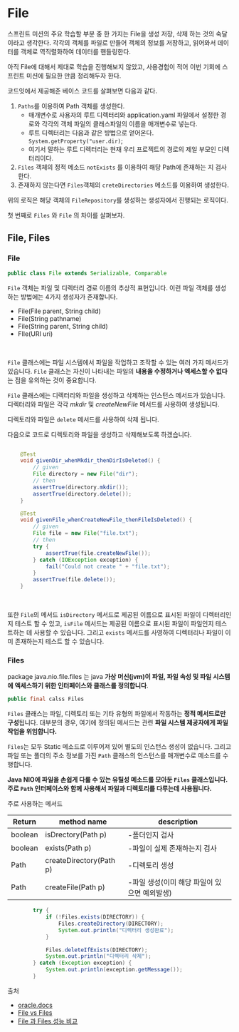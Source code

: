 # File
스프린트 미션의 주요 학습할 부분 중 한 가지는 File을 생성 저장, 삭제 하는 것의 숙달이라고 생각한다.
각각의 객체를 파일로 만들어 객체의 정보를 저장하고, 읽어와서 데이터를 객체로 역직렬화하여 데이터를 핸들링한다.

아직 File에 대해서 제대로 학습을 진행해보지 않았고, 사용경험이 적어 이번 기회에 스프린트 미션에 필요한 만큼 정리해두자 한다.

코드잇에서 제공해준 베이스 코드를 살펴보면 다음과 같다.

1. `Paths`를 이용하여 Path 객체를 생성한다.
    - 매개변수로 사용자의 루트 디렉터리와 application.yaml 파일에서 설정한 경로와 각각의 객체 파일의 클래스파일의 이름을 매개변수로 넣는다.
    - 루트 디렉터리는 다음과 같은 방법으로 얻어온다. `System.getProperty("user.dir)`;
    - 여기서 말하는 루트 디렉터리는 현재 우리 프로젝트의 경로의 제일 부모인 디렉터리이다.
2. `Files` 객체의 정적 메소드 `notExists` 를 이용하여 해당 Path에 존재하는 지 검사한다.
3. 존재하지 않는다면 `Files`객체의 `creteDirectories` 메소드를 이용하여 생성한다.

위의 로직은 해당 객체의 `FileRepository`를 생성하는 생성자에서 진행되는 로직이다.

첫 번째로 `Files` 와 `File` 의 차이를 살펴보자.

## File, Files

### File
```java
public class File extends Serializable, Comparable
```
`File` 객체는 파일 및 디렉터리 경로 이름의 추상적 표현입니다. 이런 파일 객체를 생성하는 방법에는 4가지 생성자가 존재합니다.
- File(File parent, String child)
- File(String pathname)
- File(String parent, String child)
- FIle(URI uri)


<br/>

`File` 클래스에는 파일 시스템에서 파일을 작업하고 조작할 수 있는 여러 가지 메서드가 있습니다. 
`File` 클래스는 자신이 나타내는 파일의 **내용을 수정하거나 엑세스할 수 없다**는 점을 유의하는 것이 중요합니다.

`File` 클래스에는 디렉터리와 파일을 생성하고 삭제하는 인스턴스 메서드가 있습니다. 디렉터리와 파일은 각각
_mkdir_ 및 _createNewFile_ 메서드를 사용하여 생성됩니다.

디렉토리와 파일은 `delete` 메서드를 사용하여 삭제 됩니다.


다음으로 코드로 디렉토리와 파일을 생성하고 삭제해보도록 하겠습니다.
```java

    @Test
    void givenDir_whenMkdir_thenDirIsDeleted() {
        // given
        File directory = new File("dir");
        // then
        assertTrue(directory.mkdir());
        assertTrue(directory.delete());
    }

    @Test
    void givenFile_whenCreateNewFile_thenFileIsDeleted() {
        // given
        File file = new File("file.txt");
        // then
        try {
            assertTrue(file.createNewFile());
        } catch (IOException exception) {
            fail("Could not create " + "file.txt");
        }
        assertTrue(file.delete());
    }
```

<br/>

또한 `File`의 메서드 `isDirectory` 메서드로 제공된 이름으로 표시된 파일이 디렉터리인지 테스트 할 수 있고,
`isFile` 메서드는 제공된 이름으로 표시된 파일이 파일인지 테스트하는 데 사용할 수 있습니다. 그리고 `exists` 메서드를 사영하여
디렉터리나 파일이 이미 존재하는지 테스트 할 수 있습니다.

### Files
package java.nio.file.files 는 java **가상 머신(jvm)이 파일, 파일 속성 및 파일 시스템에 엑세스하기 위한 인터페이스와 클래스를
정의합니다**. 
```java
public final calss Files
```
`Files` 클래스는 파일, 디렉토리 또는 기타 유형의 파일에서 작동하는 **정적 메서드로만 구성**됩니다. 
대부분의 경우, 여기에 정의된 메서드는 관련 **파일 시스템 제공자에게 파일 작업을 위임합니다.**

`Files`는 모두 Static 메소드로 이루어져 있어 별도의 인스턴스 생성이 없습니다. 그리고 파일 또는 폴더의 주소 정보를 가진
`Path` 클래스의 인스턴스를 매개변수로 메소드를 수행합니다.

**Java NIO에 파일을 손쉽게 다룰 수 있는 유틸성 메소드를 모아둔 `Files` 클래스입니다. 주로 `Path` 인터페이스와 함께
사용해서 파일과 디렉토리를 다루는데 사용됩니다.**

주로 사용하는 메서드

|Return|method name|description|
|------|-----------|-----------|
|boolean|isDrectory(Path p)|-폴더인지 검사|
|boolean|exists(Path p)|-파일이 실제 존재하는지 검사|
|Path|createDirectory(Path p)|-디렉토리 생성|
|Path|createFile(Path p)|-파일 생성(이미 해당 파일이 있으면 예외발생)|

```java
        try {
            if (!Files.exists(DIRECTORY)) {
                Files.createDirectory(DIRECTORY);
                System.out.println("디렉터리 생성완료");
            }

            Files.deleteIfExists(DIRECTORY);
            System.out.println("디렉터리 삭제");
        } catch (Exception exception) {
            System.out.println(exception.getMessage());
        }
```

출처
- [oracle.docs](https://docs.oracle.com/javase/7/docs/api/java/io/File.html)
- [File vs Files](https://velog.io/@ejjang2030/Stackoverflow-%EB%A6%AC%EB%B7%B0-java.io.File-%ED%81%B4%EB%9E%98%EC%8A%A4%EC%99%80-java.nio.Files-%ED%81%B4%EB%9E%98%EC%8A%A4)
- [File 과 Files 성능 비교](https://taes-k.github.io/2021/01/06/java-nio/)
